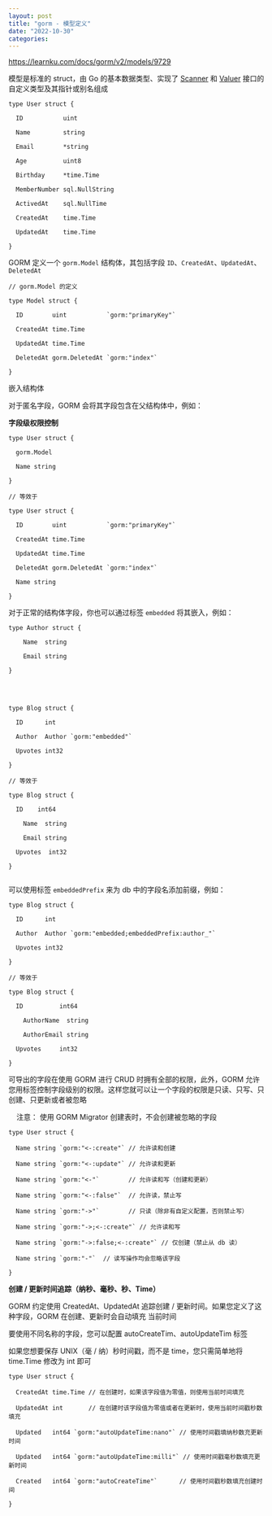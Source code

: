 ```yaml
---
layout: post
title: "gorm - 模型定义"
date: "2022-10-30"
categories: 
---
```

<p><a href="https://learnku.com/docs/gorm/v2/models/9729">https://learnku.com/docs/gorm/v2/models/9729</a></p>

<p>模型是标准的 struct，由 Go 的基本数据类型、实现了 <a href="https://pkg.go.dev/database/sql/?tab=doc#Scanner" rel="nofollow noopener noreferrer">Scanner</a> 和 <a href="https://pkg.go.dev/database/sql/driver#Valuer" rel="nofollow noopener noreferrer">Valuer</a> 接口的自定义类型及其指针或别名组成</p>

<pre><code>type User struct {<br />
&nbsp; ID&nbsp;&nbsp;&nbsp;&nbsp;&nbsp;&nbsp;&nbsp;&nbsp;&nbsp;&nbsp; uint<br />
&nbsp; Name&nbsp;&nbsp;&nbsp;&nbsp;&nbsp;&nbsp;&nbsp;&nbsp; string<br />
&nbsp; Email&nbsp;&nbsp;&nbsp;&nbsp;&nbsp;&nbsp;&nbsp; *string<br />
&nbsp; Age&nbsp;&nbsp;&nbsp;&nbsp;&nbsp;&nbsp;&nbsp;&nbsp;&nbsp; uint8<br />
&nbsp; Birthday&nbsp;&nbsp;&nbsp;&nbsp; *time.Time<br />
&nbsp; MemberNumber sql.NullString<br />
&nbsp; ActivedAt&nbsp;&nbsp;&nbsp; sql.NullTime<br />
&nbsp; CreatedAt&nbsp;&nbsp;&nbsp; time.Time<br />
&nbsp; UpdatedAt&nbsp;&nbsp;&nbsp; time.Time<br />
}</code></pre>

<p>GORM 定义一个 <code>gorm.Model</code> 结构体，其包括字段 <code>ID</code>、<code>CreatedAt</code>、<code>UpdatedAt</code>、<code>DeletedAt</code></p>

<pre><code>// gorm.Model 的定义<br />
type Model struct {<br />
&nbsp; ID&nbsp;&nbsp;&nbsp;&nbsp;&nbsp;&nbsp;&nbsp; uint&nbsp;&nbsp;&nbsp;&nbsp;&nbsp;&nbsp;&nbsp;&nbsp;&nbsp;&nbsp; `gorm:&quot;primaryKey&quot;`<br />
&nbsp; CreatedAt time.Time<br />
&nbsp; UpdatedAt time.Time<br />
&nbsp; DeletedAt gorm.DeletedAt `gorm:&quot;index&quot;`<br />
}</code></pre>

<p id="9b91fc">嵌入结构体</p>

<p>对于匿名字段，GORM 会将其字段包含在父结构体中，例如：</p>

<p><strong>字段级权限控制</strong></p>

<pre><code>type User struct {<br />
&nbsp; gorm.Model<br />
&nbsp; Name string<br />
}<br />
// 等效于<br />
type User struct {<br />
&nbsp; ID&nbsp;&nbsp;&nbsp;&nbsp;&nbsp;&nbsp;&nbsp; uint&nbsp;&nbsp;&nbsp;&nbsp;&nbsp;&nbsp;&nbsp;&nbsp;&nbsp;&nbsp; `gorm:&quot;primaryKey&quot;`<br />
&nbsp; CreatedAt time.Time<br />
&nbsp; UpdatedAt time.Time<br />
&nbsp; DeletedAt gorm.DeletedAt `gorm:&quot;index&quot;`<br />
&nbsp; Name string<br />
}</code></pre>

<p>对于正常的结构体字段，你也可以通过标签 <code>embedded</code> 将其嵌入，例如：</p>

<pre><code>type Author struct {<br />
&nbsp;&nbsp;&nbsp; Name&nbsp; string<br />
&nbsp;&nbsp;&nbsp; Email string<br />
}</code></p>

<p><code>type Blog struct {<br />
&nbsp; ID&nbsp;&nbsp;&nbsp;&nbsp;&nbsp; int<br />
&nbsp; Author&nbsp; Author `gorm:&quot;embedded&quot;`<br />
&nbsp; Upvotes int32<br />
}<br />
// 等效于<br />
type Blog struct {<br />
&nbsp; ID&nbsp;&nbsp;&nbsp; int64<br />
&nbsp;&nbsp;&nbsp; Name&nbsp; string<br />
&nbsp;&nbsp;&nbsp; Email string<br />
&nbsp; Upvotes&nbsp; int32<br />
}</code></pre>

<p>可以使用标签 <code>embeddedPrefix</code> 来为 db 中的字段名添加前缀，例如：</p>

<pre><code>type Blog struct {<br />
&nbsp; ID&nbsp;&nbsp;&nbsp;&nbsp;&nbsp; int<br />
&nbsp; Author&nbsp; Author `gorm:&quot;embedded;embeddedPrefix:author_&quot;`<br />
&nbsp; Upvotes int32<br />
}<br />
// 等效于<br />
type Blog struct {<br />
&nbsp; ID&nbsp;&nbsp;&nbsp;&nbsp;&nbsp;&nbsp;&nbsp;&nbsp;&nbsp; int64<br />
&nbsp;&nbsp;&nbsp; AuthorName&nbsp; string<br />
&nbsp;&nbsp;&nbsp; AuthorEmail string<br />
&nbsp; Upvotes&nbsp;&nbsp;&nbsp;&nbsp; int32<br />
}</code></pre>

<p>可导出的字段在使用 GORM 进行 CRUD 时拥有全部的权限，此外，GORM 允许您用标签控制字段级别的权限。这样您就可以让一个字段的权限是只读、只写、只创建、只更新或者被忽略</p>

<p>&nbsp;&nbsp;&nbsp; 注意： 使用 GORM Migrator 创建表时，不会创建被忽略的字段</p>

<pre><code>type User struct {<br />
&nbsp; Name string `gorm:&quot;&lt;-:create&quot;` // 允许读和创建<br />
&nbsp; Name string `gorm:&quot;&lt;-:update&quot;` // 允许读和更新<br />
&nbsp; Name string `gorm:&quot;&lt;-&quot;`&nbsp;&nbsp;&nbsp;&nbsp;&nbsp;&nbsp;&nbsp; // 允许读和写（创建和更新）<br />
&nbsp; Name string `gorm:&quot;&lt;-:false&quot;`&nbsp; // 允许读，禁止写<br />
&nbsp; Name string `gorm:&quot;-&gt;&quot;`&nbsp;&nbsp;&nbsp;&nbsp;&nbsp;&nbsp;&nbsp; // 只读（除非有自定义配置，否则禁止写）<br />
&nbsp; Name string `gorm:&quot;-&gt;;&lt;-:create&quot;` // 允许读和写<br />
&nbsp; Name string `gorm:&quot;-&gt;:false;&lt;-:create&quot;` // 仅创建（禁止从 db 读）<br />
&nbsp; Name string `gorm:&quot;-&quot;`&nbsp; // 读写操作均会忽略该字段<br />
}</code></pre>

<p><strong>创建 / 更新时间追踪（纳秒、毫秒、秒、Time）</strong></p>

<p>GORM 约定使用 CreatedAt、UpdatedAt 追踪创建 / 更新时间。如果您定义了这种字段，GORM 在创建、更新时会自动填充 当前时间</p>

<p>要使用不同名称的字段，您可以配置 autoCreateTim、autoUpdateTim 标签</p>

<p>如果您想要保存 UNIX（毫 / 纳）秒时间戳，而不是 time，您只需简单地将 time.Time 修改为 int 即可</p>

<pre><code>type User struct {<br />
&nbsp; CreatedAt time.Time // 在创建时，如果该字段值为零值，则使用当前时间填充<br />
&nbsp; UpdatedAt int&nbsp;&nbsp;&nbsp;&nbsp;&nbsp;&nbsp; // 在创建时该字段值为零值或者在更新时，使用当前时间戳秒数填充<br />
&nbsp; Updated&nbsp;&nbsp; int64 `gorm:&quot;autoUpdateTime:nano&quot;` // 使用时间戳填纳秒数充更新时间<br />
&nbsp; Updated&nbsp;&nbsp; int64 `gorm:&quot;autoUpdateTime:milli&quot;` // 使用时间戳毫秒数填充更新时间<br />
&nbsp; Created&nbsp;&nbsp; int64 `gorm:&quot;autoCreateTime&quot;`&nbsp;&nbsp;&nbsp;&nbsp;&nbsp; // 使用时间戳秒数填充创建时间<br />
}</code></pre>

<p>&nbsp;</p>

